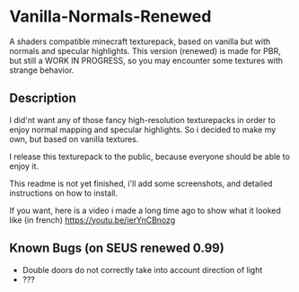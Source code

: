 # Vanilla-Normals-Renewed
A shaders compatible minecraft texturepack, based on vanilla but with normals and specular highlights.
This version (renewed) is made for PBR, but still a WORK IN PROGRESS, so you may encounter some textures with strange behavior.

## Description

I did'nt want any of those fancy high-resolution texturepacks in order to enjoy normal mapping and specular highlights.
So i decided to make my own, but based on vanilla textures.

I release this texturepack to the public, because everyone should be able to enjoy it.

This readme is not yet finished, i'll add some screenshots, and detailed instructions on how to install.

If you want, here is a video i made a long time ago to show what it looked like (in french) https://youtu.be/ierYnCBnozg

## Known Bugs (on SEUS renewed 0.99)
- Double doors do not correctly take into account direction of light
- ???
